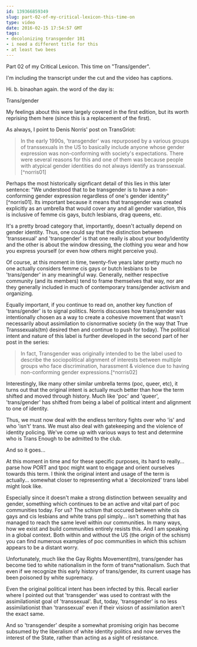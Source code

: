 ```yaml
---
id: 139366859349
slug: part-02-of-my-critical-lexicon-this-time-on
type: video
date: 2016-02-15 17:54:57 GMT
tags:
- decolonizing transgender 101
- i need a different title for this
- at least two bees
---
```

Part 02 of my Critical Lexicon. This time on "Trans/gender".

I'm including the transcript under the cut and the video has captions.

<!-- more -->

Hi. b. binaohan again. the word of the day is:

Trans/gender

My feelings about this were largely covered in the first edition, but its worth reprising them here (since this is a replacement of the first).

As always, I point to Denis Norris' post on TransGriot:

> In the early 1990s, 'transgender' was repurposed by a various groups of transsexuals in the US to basically include anyone whose gender expression was non-conforming with society's expectations. There were several reasons for this and one of them was because people with atypical gender identities do not always identify as transsexual.[^norris01]

Perhaps the most historically signficant detail of this lies in this later sentence: "We understood that to be transgender is to have a non-conforming gender expression regardless of one's gender identity"[^norris01]. Its important because it means that transgender was created explicitly as an umbrella that would cover any and all gender variation, this is inclusive of femme cis gays, butch lesbians, drag queens, etc.

It's a pretty broad category that, importantly, doesn't actually depend on gender identity. Thus, one could say that the distinction between 'transsexual' and 'transgender' is that one really is about your body/identity and the other is about the window dressing, the clothing you wear and how you express yourself (or even how others might perceive you). 

Of course, at this moment in time, twenty-five years later pretty much no one actually considers femme cis gays or butch lesbians to be 'trans/gender' in any meaningful way. Generally, neither respective community (and its members) tend to frame themselves that way, nor are they generally included in much of contemporary trans/gender activism and organizing.

Equally important, if you continue to read on, another key function of 'trans/gender' is to signal politics. Norris discusses how trans/gender was intentionally chosen as a way to create a cohesive movement that wasn't necessarily about assimilation to cisnormative society (in the way that True Transsexuals(tm) desired then and continue to push for today). The political intent and nature of this label is further developed in the second part of her post in the series:

> In fact, Transgender was originally intended to be the label used to describe the sociopolitical alignment of interests between multiple groups who face discrimination, harassment & violence due to having non-conforming gender expressions.[^norris02]

Interestingly, like many other similar umbrella terms (poc, queer, etc), it turns out that the original intent is actually much better than how the term shifted and moved through history. Much like 'poc' and 'queer', 'trans/gender' has shifted from being a label of political intent and alignment to one of identity. 

Thus, we must now deal with the endless territory fights over who 'is' and who 'isn't' trans. We must also deal with gatekeeping and the violence of identity policing. We've come up with various ways to test and determine who is Trans Enough to be admitted to the club.

And so it goes...

At this moment in time and for these specific purposes, its hard to really... parse how PORT and tpoc might want to engage and orient ourselves towards this term. I think the original intent and usage of the term is actually... somewhat closer to representing what a 'decolonized' trans label might look like.

Especially since it doesn't make a strong distinction between sexuality and gender, something which continues to be an active and vital part of poc communities today. For us? The schism that occured between white cis gays and cis lesbians and white trans ppl simply... isn't something that has managed to reach the same level within our communities. In many ways, how we exist and build communities entirely resists this. And I am speaking in a global context. Both within and without the US (the origin of the schism) you can find numerous examples of poc communities in which this schism appears to be a distant worry.

Unfortunately, much like the Gay Rights Movement(tm), trans/gender has become tied to white nationalism in the form of trans\*nationalism. Such that even if we recognize this early history of trans/gender, its current usage has been poisoned by white supremacy. 

Even the original political intent has been infected by this. Recall earlier where I pointed out that 'transgender' was used to contrast with the assimilationist goal of 'transsexual'. But, today, 'transgender' is no less assimilationist than 'transsexual' even if their visiosn of assimilation aren't the exact same.

And so 'transgender' despite a somewhat promising origin has become subsumed by the liberalism of white identity politics and now serves the interest of the State, rather than acting as a sight of resistance.